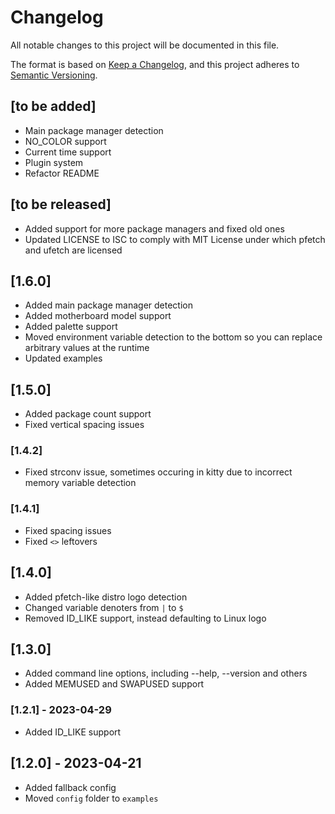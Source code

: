 # Changelog

All notable changes to this project will be documented in this file.

The format is based on [Keep a Changelog](https://keepachangelog.com/en/1.0.0/),
and this project adheres to [Semantic Versioning](https://semver.org/spec/v2.0.0.html).

## [to be added]
* Main package manager detection
* NO\_COLOR support
* Current time support
* Plugin system
* Refactor README

## [to be released]
* Added support for more package managers and fixed old ones
* Updated LICENSE to ISC to comply with MIT License under which pfetch and ufetch are licensed

## [1.6.0]
* Added main package manager detection
* Added motherboard model support
* Added palette support
* Moved environment variable detection to the bottom so you can replace arbitrary values at the runtime
* Updated examples

## [1.5.0]
* Added package count support
* Fixed vertical spacing issues

### [1.4.2]
* Fixed strconv issue, sometimes occuring in kitty due to incorrect memory variable detection

### [1.4.1]
* Fixed spacing issues
* Fixed `<>` leftovers

## [1.4.0]
* Added pfetch-like distro logo detection
* Changed variable denoters from `|` to `$`
* Removed ID\_LIKE support, instead defaulting to Linux logo

## [1.3.0]
* Added command line options, including --help, --version and others
* Added MEMUSED and SWAPUSED support

###  [1.2.1] - 2023-04-29
* Added ID\_LIKE support

##  [1.2.0] - 2023-04-21
* Added fallback config
* Moved `config` folder to `examples`
